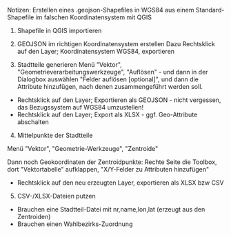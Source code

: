 Notizen: Erstellen eines .geojson-Shapefiles in WGS84 aus einem Standard-Shapefile im falschen Koordinatensystem mit QGIS

1. Shapefile in QGIS importieren 

2. GEOJSON im richtigen Koordinatensystem erstellen
Dazu Rechtsklick auf den Layer; Koordinatensystem WGS84, exportieren

3. Stadtteile generieren
Menü "Vektor", "Geometrieverarbeitungswerkzeuge", "Auflösen" - und dann in der Dialogbox auswählen "Felder auflösen [optional]", und dann die Attribute hinzufügen, nach denen zusammengeführt werden soll. 

- Rechtsklick auf den Layer; Exportieren als GEOJSON - nicht vergessen, das Bezugssystem auf WGS84 umzustellen!
- Rechtsklick auf den Layer; Export als XLSX - ggf. Geo-Attribute abschalten

4. Mittelpunkte der Stadtteile

Menü "Vektor", "Geometrie-Werkzeuge", "Zentroide"

Dann noch Geokoordinaten der Zentroidpunkte: Rechte Seite die Toolbox, dort "Vektortabelle" aufklappen, "X/Y-Felder zu Attributen hinzufügen"

- Rechtsklick auf den neu erzeugten Layer, exportieren als XLSX bzw CSV

5. CSV-/XLSX-Dateien putzen

- Brauchen eine Stadtteil-Datei mit nr,name,lon,lat (erzeugt aus den Zentroiden)
- Brauchen einen Wahlbezirks-Zuordnung